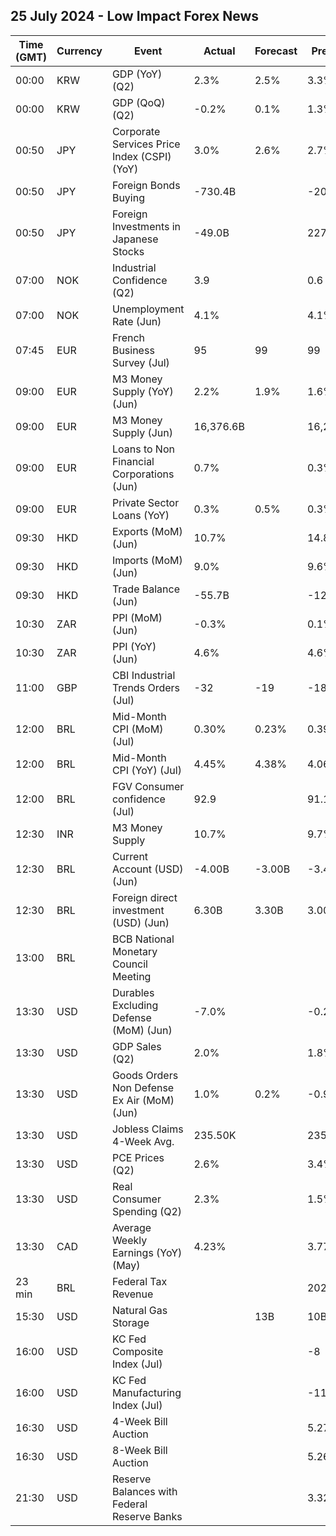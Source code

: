 ## 25 July 2024 - Low Impact Forex News

| Time (GMT) | Currency | Event | Actual | Forecast | Previous |
|------|----------|-------|--------|----------|----------|
| 00:00 | KRW | GDP (YoY) (Q2) | 2.3% | 2.5% | 3.3% |
| 00:00 | KRW | GDP (QoQ) (Q2) | -0.2% | 0.1% | 1.3% |
| 00:50 | JPY | Corporate Services Price Index (CSPI) (YoY) | 3.0% | 2.6% | 2.7% |
| 00:50 | JPY | Foreign Bonds Buying | -730.4B |  | -206.0B |
| 00:50 | JPY | Foreign Investments in Japanese Stocks | -49.0B |  | 227.8B |
| 07:00 | NOK | Industrial Confidence (Q2) | 3.9 |  | 0.6 |
| 07:00 | NOK | Unemployment Rate (Jun) | 4.1% |  | 4.1% |
| 07:45 | EUR | French Business Survey (Jul) | 95 | 99 | 99 |
| 09:00 | EUR | M3 Money Supply (YoY) (Jun) | 2.2% | 1.9% | 1.6% |
| 09:00 | EUR | M3 Money Supply (Jun) | 16,376.6B |  | 16,267.6B |
| 09:00 | EUR | Loans to Non Financial Corporations (Jun) | 0.7% |  | 0.3% |
| 09:00 | EUR | Private Sector Loans (YoY) | 0.3% | 0.5% | 0.3% |
| 09:30 | HKD | Exports (MoM) (Jun) | 10.7% |  | 14.8% |
| 09:30 | HKD | Imports (MoM) (Jun) | 9.0% |  | 9.6% |
| 09:30 | HKD | Trade Balance (Jun) | -55.7B |  | -12.1B |
| 10:30 | ZAR | PPI (MoM) (Jun) | -0.3% |  | 0.1% |
| 10:30 | ZAR | PPI (YoY) (Jun) | 4.6% |  | 4.6% |
| 11:00 | GBP | CBI Industrial Trends Orders (Jul) | -32 | -19 | -18 |
| 12:00 | BRL | Mid-Month CPI (MoM) (Jul) | 0.30% | 0.23% | 0.39% |
| 12:00 | BRL | Mid-Month CPI (YoY) (Jul) | 4.45% | 4.38% | 4.06% |
| 12:00 | BRL | FGV Consumer confidence (Jul) | 92.9 |  | 91.1 |
| 12:30 | INR | M3 Money Supply | 10.7% |  | 9.7% |
| 12:30 | BRL | Current Account (USD) (Jun) | -4.00B | -3.00B | -3.40B |
| 12:30 | BRL | Foreign direct investment (USD) (Jun) | 6.30B | 3.30B | 3.00B |
| 13:00 | BRL | BCB National Monetary Council Meeting |  |  |  |
| 13:30 | USD | Durables Excluding Defense (MoM) (Jun) | -7.0% |  | -0.2% |
| 13:30 | USD | GDP Sales (Q2) | 2.0% |  | 1.8% |
| 13:30 | USD | Goods Orders Non Defense Ex Air (MoM) (Jun) | 1.0% | 0.2% | -0.9% |
| 13:30 | USD | Jobless Claims 4-Week Avg. | 235.50K |  | 235.25K |
| 13:30 | USD | PCE Prices (Q2) | 2.6% |  | 3.4% |
| 13:30 | USD | Real Consumer Spending (Q2) | 2.3% |  | 1.5% |
| 13:30 | CAD | Average Weekly Earnings (YoY) (May) | 4.23% |  | 3.77% |
| 23 min | BRL | Federal Tax Revenue |  |  | 202.90B |
| 15:30 | USD | Natural Gas Storage |  | 13B | 10B |
| 16:00 | USD | KC Fed Composite Index (Jul) |  |  | -8 |
| 16:00 | USD | KC Fed Manufacturing Index (Jul) |  |  | -11 |
| 16:30 | USD | 4-Week Bill Auction |  |  | 5.270% |
| 16:30 | USD | 8-Week Bill Auction |  |  | 5.260% |
| 21:30 | USD | Reserve Balances with Federal Reserve Banks |  |  | 3.322T |
